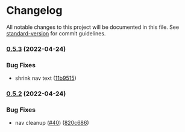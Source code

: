 # Changelog

All notable changes to this project will be documented in this file. See [standard-version](https://github.com/conventional-changelog/standard-version) for commit guidelines.

### [0.5.3](https://github.com/Terkwood/grats/compare/v0.5.2...v0.5.3) (2022-04-24)


### Bug Fixes

* shrink nav text ([11b9515](https://github.com/Terkwood/grats/commit/11b951575011f3918c89e9536d938a398367a7e3))

### [0.5.2](https://github.com/Terkwood/grats/compare/v0.5.1...v0.5.2) (2022-04-24)


### Bug Fixes

* nav cleanup ([#40](https://github.com/Terkwood/grats/issues/40)) ([820c686](https://github.com/Terkwood/grats/commit/820c686b2b8a97a7788c7b5b0610e9e29da39217))
